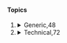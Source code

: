 #### Topics
1.  <details><summary>Generic,48</summary>
    
    1.  Logical Reasoning
    2.  Analytical Reasoning Capabilities
    3.  Quantitative and Qualitative abilities
    4.  General Aptitude  
    </details>
2.  <details><summary>Technical,72</summary>

    1.  <details><summary>Probability, Statistics and Combinatorics</summary>

        -   Conditional Probability
        -   Mean, Median, Mode and Standard Deviation
        -   Random Variables
        -   Distributions: uniform, normal, Exponential, Poisson
        -   Binomial
        -   Permutations, Combinations,
        -   Counting, Summation
        -   generating functions
        -   recurrence relations
        -   asymptotic
        </details>
    2.  <details><summary>Digital Logic</summary>

        -   Logic functions
        -   Minimization
        -   Design and synthesis of combinational and sequential circuits
        -   Number representation and computer arithmetic (fixed and floating point).
        </details>   
    3.  <details><summary>Computer Organization and Architecture</summary>

        -   Machine instructions and addressing modes
        -   ALU and data-path
        -   CPU control design
        -   Memory interface,
        -   I/O interface (interrupt and DMA mode)
        -   instruction pipelining
        -   Cache and main memory
        -   Secondary storage.
        </details>  
    4.  <details><summary>Electrical Engineering</summary>
        
        -   Power Electronics
        -   Signals and Systems,
        -   Electromagnetic Fields
        -   Network graph
        -   KCL
        -   KVL
        -   Node and Mesh Analysis,
        -   Transient response of DC and AC Networks
        -   Sinusoidal steady-state analysis,
        -   Resonance, 
        -   Super position theorem, 
        -   Maximum Power transfer theorem,
        -   Three Phase Circuits
        -   Power and Power factor in AC Circuits.
        </details> 

    5.  <details><summary>Analog and Digital Communication</summary>

        -   Autocorrelation and power spectral density
        -   properties of white noise
        -   filtering of random signals through LTI systems
        -   amplitude modulation and demodulation
        -   angle modulation and demodulation
        -   spectra of AM and FM
        -   Super heterodyne receivers
        -   circuits for analog communications
        -   information theory
        -   entropy, 
        -   mutual information and channel capacity theorem, 
        -   Digital communications, 
        -   PCM, DPCM, 
        -   digital modulation schemes, 
        -   amplitude, phase and frequency shift keying (ASK, PSK, FSK)
        -   QAM, MAP and ML decoding, 
        -   matched filter receiver, 
        -   calculation of bandwidth, 
        -   SNR and BER for digital modulation; 
        -   Fundamentals of error correction, 
        -   Hamming codes; 
        -   Timing and frequency synchronization, 
        -   inter-symbol interference and its mitigation
        -   Basics of TDMA, FDMA and CDMA.
        </details>

    6.  <details><summary>Programming and Data Structures</summary>
        
        -   Programming in modern languages viz.,Java, .Net , Open Source (PHP), Python, GoLang, NodeJS, etc. 
        -   Functions,
        -   Recursion, 
        -   Parameter passing, 
        -   Scope, 
        -   Binding, 
        -   Abstract data types
            -   Arrays,
            -   Stacks, 
            -   Queues, 
            -   Linked Lists, 
            -   Trees
            -   Binary search trees
            -   Binary heaps, 
        -   Object Oriented Programming Concepts
            -   Object
            -   Class
            -   inheritance
            -   Polymorphism,
            -   Abstraction
            -   Encapsulation.
        </details>    

    7.  <details><summary>Algorithms</summary>
        
        -   Analysis, Asymptotic, notation, 
        -   Notions of space and time complexity
        -   Worst and average case analysis, 
        -   Design
        -   Greedy approach
        -   Dynamic programming
        -   Divide-and-conquer, 
        -   Tree and graph traversals
        -   Connected component, 
        -   Spanning trees, 
        -   Shortest paths; 
        -   Hashing, 
        -   Sorting, 
        -   Searching,
        -   Asymptotic analysis (best, worst, average cases) of time and space, 
        -   upper and lower bounds, 
        -   Basic concept of complexity classes-P, NP, NP-hard, NP-complete.
        </details>
    7.  <details><summary>Compiler Design</summary>
        
        -   Lexical analysis, 
        -   Parsing, 
        -   Syntax directed translation,
        -   Runtime environments, 
        -   intermediate and target code generation, 
        -   Basics of code optimization.
        </details>
    7.  <details><summary>Operating System</summary>
        
        -   Processes
        -   Threads, 
        -   lnter-Process communication,
        -   Concurrency, 
        -   Synchronization, 
        -   Deadlock, 
        -   CPU scheduling, 
        -   Memory management and virtual memory, 
        -   File systems, 
        -   I/O systems, 
        -   Protection and security.
        </details>
    7.  <details><summary>Databases</summary>
        
        -   ER-model, 
        -   Relational Model (relational algebra, tuple calculus),
        -   Database design (integrity constraints, normal forms), 
        -   Query languages (SQL),
        -   File structures (sequential files, indexing, B and B+ trees), 
        -   Transactions and concurrency control, 
        -   NoSQL Databases, 
        -   questions on internals of Postgres SQL.
        </details>
    7.  <details><summary>Information Systems and Software Engineering</summary>
        
        -   Information gathering, requirement and feasibility analysis, 
        -   data flow diagrams,
        -   process specifications, 
        -   input/output design, 
        -   process life cycle, 
        -   planning and managing the project, 
        -   design, coding, testing, Implementation, maintenance.
        </details>
    7.  <details><summary>Computer Networks</summary>
        
        -   ISO/OSI stack, 
        -   LAN technologies, 
        -   Flow and error control techniques, 
        -   Routing algorithms, 
        -   Congestion control, 
        -   TCP/UDP and sockets,
        -   IP(v4), 
        -   IP(v6), 
        -   Application layer protocols, (ICMP, DNS, SMTP, POP, FTP, HTTP, HTTPS), 
        -   Basic concepts of hubs, switches, gateways and routers. 
        -   Wireless technologies, 
        -   Network security -
            -   basic concepts of public key and private key cryptography, 
            -   digital signature, 
            -   firewalls.
        </details>
    7.  <details><summary>Web Technologies</summary>
        
        -   HTML5, 
        -   CSS3, 
        -   XML,  
        -   client-server computing, 
        -   web server, 
        -   proxy server, 
        -   web application development, 
        -   MVC Architecture, 
        -   web services, 
        -   frontend technologies.
        </details>
    7.  <details><summary>Cyber Security and Emerging Technologies</summary>
        
        -   Secure programming techniques,
        -   OWASP top 10 vulnerabilities, 
        -   concepts on IOT, Block chain, AI etc..
        </details>
    7.  <details><summary>Cloud Technology</summary>
        
        -   Compute, Network, Storage Management Technologies, 
        -   Edge Computing etc.
        </details>    

    </details>    


